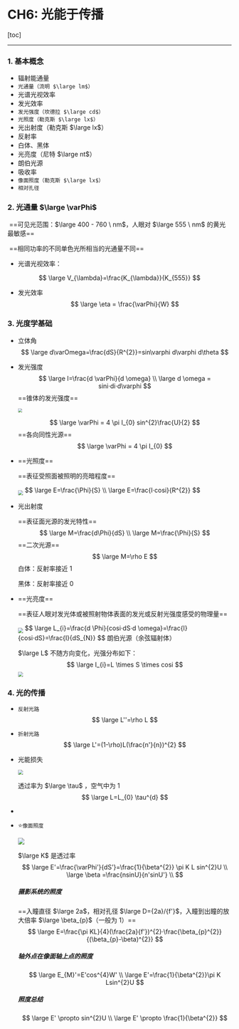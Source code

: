 

# CH6: 光能于传播

[toc]

---

### 1. 基本概念

- 辐射能通量
- `光通量（流明 $\large lm$）`
- 光谱光视效率
- 发光效率
- `发光强度（坎德拉 $\large cd$）`
- `光照度（勒克斯 $\large lx$）`
- 光出射度（勒克斯 $\large lx$）
- 反射率
- 白体、黑体
- 光亮度（尼特 $\large nt$）
- 朗伯光源
- 吸收率
- `像面照度（勒克斯 $\large lx$）`
- `相对孔径`

### 2. 光通量 $\large \varPhi$

​	==可见光范围：$\large 400 - 760 \  nm$，人眼对 $\large 555 \ nm$ 的黄光最敏感==

​	==相同功率的不同单色光所相当的光通量不同==

- 光谱光视效率：

$$
\large V_{\lambda}=\frac{K_{\lambda}}{K_{555}}
$$

- 发光效率
  $$
  \large \eta = \frac{\varPhi}{W}
  $$

### 3. 光度学基础

- 立体角
  $$
  \large d\varOmega=\frac{dS}{R^{2}}=sin\varphi d\varphi d\theta
  $$

- 发光强度 
  $$
  \large I=\frac{d \varPhi}{d \omega} \\
  \large d \omega = sini·di·d\varphi
  $$
  ==锥体的发光强度==

  <img src="./res/ch6_f1.png" style="zoom: 60%;" align="middle"/>

  
  $$
  \large \varPhi = 4 \pi I_{0} sin^{2}\frac{U}{2}
  $$
  ==各向同性光源==
  $$
  \large \varPhi = 4 \pi I_{0}
  $$
  
- ==光照度==

  ==表征受照面被照明的亮暗程度==

  <img src="./res/ch6_f2.png" style="zoom: 70%;" align="middle"/>
  $$
  \large E=\frac{\Phi}{S} \\
  \large E=\frac{I·cosi}{R^{2}}
  $$

- 光出射度

  ==表征面光源的发光特性==
  $$
  \large M=\frac{d\Phi}{dS} \\
  \large M=\frac{\Phi}{S}
  $$
  ==二次光源==
  $$
  \large M=\rho E
  $$
  白体：反射率接近 1 

  黑体：反射率接近 0 

- ==光亮度==

  ==表征人眼对发光体或被照射物体表面的发光或反射光强度感受的物理量==

  <img src="./res/ch6_f3.png" style="zoom: 70%;" align="middle"/>
  $$
  \large L_{i}=\frac{d \Phi}{cosi·dS·d \omega}=\frac{I}{cosi·dS}=\frac{I}{dS_{N}}
  $$
  朗伯光源（余弦辐射体）

  $\large L$ 不随方向变化，光强分布如下：
  $$
  \large I_{i}=L \times S \times cosi
  $$
  <img src="./res/ch6_f4.png" style="zoom: 70%;" align="middle"/>

### 4. 光的传播

- `反射光路`
  $$
  \large L''=\rho L
  $$

- `折射光路`
  $$
  \large L'=(1-\rho)L(\frac{n'}{n})^{2}
  $$

- 光能损失

  <img src="./res/ch6_f5.png" style="zoom: 70%;" align="middle"/>

  

  透过率为 $\large \tau$ ，空气中为 1
  $$
  \large L=L_{0} \tau^{d}
  $$

- 

- :star:`像面照度`

  <img src="./res/ch6_f6.png" style="zoom: 90%;" align="middle"/>

  $\large K$ 是透过率
  $$
  \large E'=\frac{\varPhi'}{dS'}=\frac{1}{\beta^{2}} \pi K L sin^{2}U \\
  \large \beta =\frac{nsinU}{n'sinU'} \\
  $$

  ##### 摄影系统的照度

  ==入瞳直径 $\large 2a$，相对孔径 $\large D={2a}/{f'}$，入瞳到出瞳的放大倍率 $\large \beta_{p}$（一般为 1）==
  $$
  \large E=\frac{\pi KL}{4}(\frac{2a}{f'})^{2}·\frac{\beta_{p}^{2}}{(\beta_{p}-\beta)^{2}}
  $$

  ##### 轴外点在像面轴上点的照度

  $$
  \large E_{M}'=E'cos^{4}W' \\
  \large E'=\frac{1}{\beta^{2}}\pi K Lsin^{2}U
  $$

  ##### 照度总结

  $$
  \large E' \propto sin^{2}U \\
  \large E' \propto \frac{1}{\beta^{2}}
  $$

  